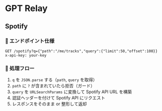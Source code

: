 # GPT Relay

## Spotify 

### 🎯 エンドポイント仕様

```http
GET /spotify?q={"path":"/me/tracks","query":{"limit":50,"offset":100}}
x-api-key: your-key
```

### 📌 処理フロー

1. `q` を `JSON.parse` する（`path`, `query` を取得）
2. `path` に `?` が含まれていたら拒否（ガード）
3. `query` を `URLSearchParams` に変換して Spotify API URL を構築
4. 認証ヘッダーを付けて Spotify API にリクエスト
5. レスポンスをそのまま or 整形して返却

